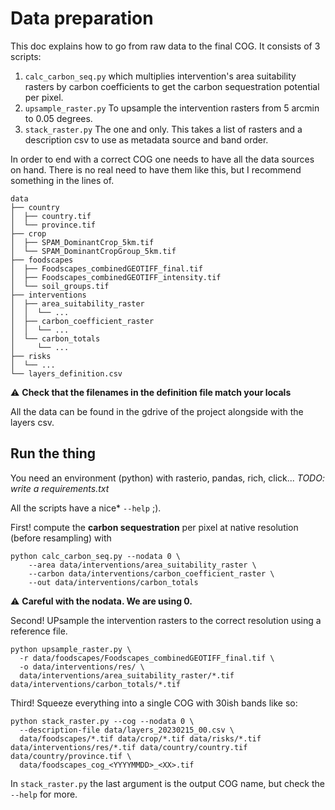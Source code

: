 # Data preparation
This doc explains how to go from raw data to the final COG.
It consists of 3 scripts:
1. `calc_carbon_seq.py` which multiplies intervention's area
suitability rasters by carbon coefficients to get the carbon sequestration potential per pixel.
2. `upsample_raster.py` To upsample the intervention rasters from 5 arcmin to 0.05 degrees.
3. `stack_raster.py` The one and only. This takes a list of rasters and a description csv to use as
metadata source and band order.

In order to end with a correct COG one needs to have all the data sources on hand. There is no 
real need to have them like this, but I recommend something in the lines of.
```
data
├── country
│  ├── country.tif
│  └── province.tif
├── crop
│  ├── SPAM_DominantCrop_5km.tif
│  └── SPAM_DominantCropGroup_5km.tif
├── foodscapes
│  ├── Foodscapes_combinedGEOTIFF_final.tif
│  ├── Foodscapes_combinedGEOTIFF_intensity.tif
│  └── soil_groups.tif
├── interventions
│  ├── area_suitability_raster
│  │  └── ...
│  ├── carbon_coefficient_raster
│  │  └── ...
│  └── carbon_totals 
│     └── ...
├── risks
│  └── ...
└── layers_definition.csv

```
⚠ **Check that the filenames in the definition file match your locals** 

All the data can be found in the gdrive of the project alongside with the layers csv.

## Run the thing

You need an environment (python) with rasterio, pandas, rich, click... _TODO: write a requirements.txt_

All  the scripts have a nice* `--help` ;).

First! compute the **carbon sequestration** per pixel at native resolution (before resampling) with  
```shell
python calc_carbon_seq.py --nodata 0 \
    --area data/interventions/area_suitability_raster \
    --carbon data/interventions/carbon_coefficient_raster \
    --out data/interventions/carbon_totals
```

⚠ **Careful with the nodata. We are using 0.**

Second! UPsample the intervention rasters to the correct resolution using a reference file.
```shell
python upsample_raster.py \
  -r data/foodscapes/Foodscapes_combinedGEOTIFF_final.tif \
  -o data/interventions/res/ \
  data/interventions/area_suitability_raster/*.tif data/interventions/carbon_totals/*.tif
```

Third! Squeeze everything into a single COG with 30ish bands like so:
```shell
python stack_raster.py --cog --nodata 0 \
  --description-file data/layers_20230215_00.csv \
  data/foodscapes/*.tif data/crop/*.tif data/risks/*.tif data/interventions/res/*.tif data/country/country.tif data/country/province.tif \
  data/foodscapes_cog_<YYYYMMDD>_<XX>.tif
```
In `stack_raster.py` the last argument is the output COG name, but check the `--help` for more.